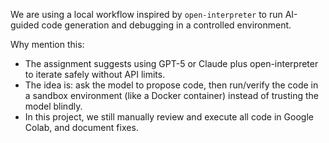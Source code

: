 We are using a local workflow inspired by `open-interpreter` to run AI-guided code generation and debugging in a controlled environment.

Why mention this:
- The assignment suggests using GPT-5 or Claude plus open-interpreter to iterate safely without API limits.
- The idea is: ask the model to propose code, then run/verify the code in a sandbox environment (like a Docker container) instead of trusting the model blindly.
- In this project, we still manually review and execute all code in Google Colab, and document fixes.
